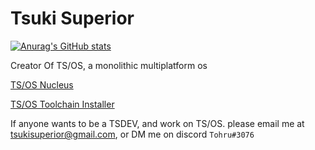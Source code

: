 # Tsuki Superior

[![Anurag's GitHub stats](https://github-readme-stats.vercel.app/api?username=tsuki-superior&theme=dark&show_icons=true)](https://github.com/anuraghazra/github-readme-stats)

Creator Of TS/OS, a monolithic multiplatform os

[TS/OS Nucleus](https://github.com/tsuki-superior/tsos-nucleus)

[TS/OS Toolchain Installer](https://github.com/tsuki-superior/tsos-toolchain)

If anyone wants to be a TSDEV, and work on TS/OS. please email me at tsukisuperior@gmail.com, or DM me on discord `Tohru#3076`
